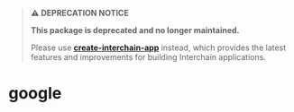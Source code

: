 > **⚠️ DEPRECATION NOTICE**
> 
> **This package is deprecated and no longer maintained.** 
> 
> Please use [**create-interchain-app**](https://github.com/hyperweb-io/create-interchain-app) instead, which provides the latest features and improvements for building Interchain applications.

# google